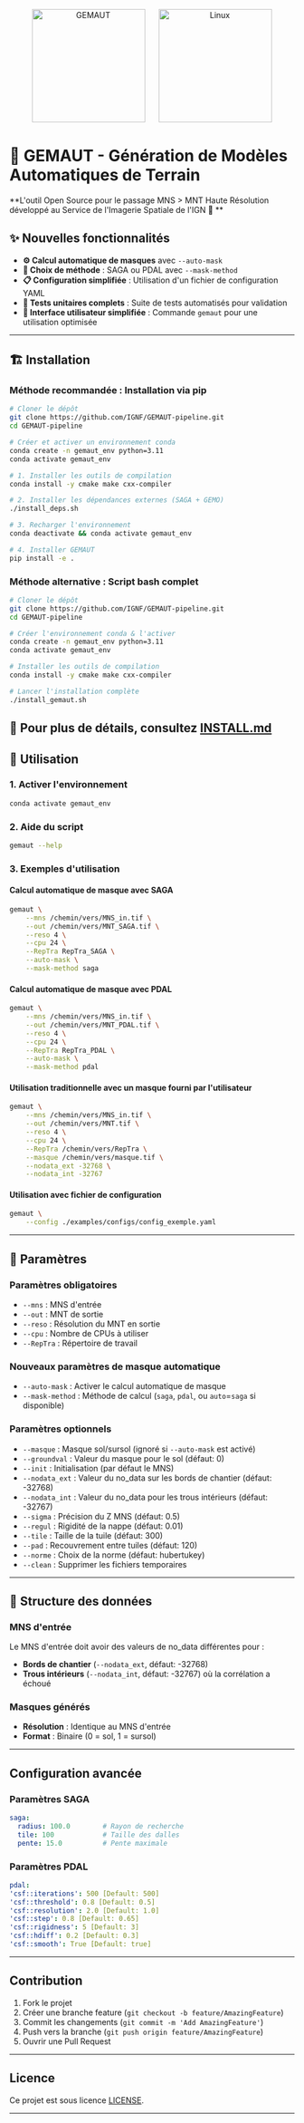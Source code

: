 <p align="center">
  <img src="assets/logo.png" alt="GEMAUT" width="200" style="margin-right: 20px;"/>
  <img src="assets/Linux.png" alt="Linux" width="200"/>
</p>

# 🚀 GEMAUT - Génération de Modèles Automatiques de Terrain

**L'outil Open Source pour le passage MNS > MNT Haute Résolution développé au Service de l'Imagerie Spatiale de l'IGN 🚀 **

## ✨ Nouvelles fonctionnalités

- **⚙️ Calcul automatique de masques** avec `--auto-mask`
- **🎯 Choix de méthode** : SAGA ou PDAL avec `--mask-method`
- **📋 Configuration simplifiée** : Utilisation d'un fichier de configuration YAML
- **🧪 Tests unitaires complets** : Suite de tests automatisés pour validation
- **🚀 Interface utilisateur simplifiée** : Commande `gemaut` pour une utilisation optimisée

---

## 🏗️ Installation

### Méthode recommandée : Installation via pip

```bash
# Cloner le dépôt
git clone https://github.com/IGNF/GEMAUT-pipeline.git
cd GEMAUT-pipeline

# Créer et activer un environnement conda
conda create -n gemaut_env python=3.11
conda activate gemaut_env

# 1. Installer les outils de compilation
conda install -y cmake make cxx-compiler

# 2. Installer les dépendances externes (SAGA + GEMO)
./install_deps.sh

# 3. Recharger l'environnement
conda deactivate && conda activate gemaut_env

# 4. Installer GEMAUT
pip install -e .
```

### Méthode alternative : Script bash complet

```bash
# Cloner le dépôt
git clone https://github.com/IGNF/GEMAUT-pipeline.git
cd GEMAUT-pipeline

# Créer l'environnement conda & l'activer
conda create -n gemaut_env python=3.11
conda activate gemaut_env

# Installer les outils de compilation
conda install -y cmake make cxx-compiler

# Lancer l'installation complète
./install_gemaut.sh
```

📖 **Pour plus de détails**, consultez [INSTALL.md](INSTALL.md)
---

## 🎯 Utilisation

### 1. Activer l'environnement
```bash
conda activate gemaut_env
```

### 2. Aide du script
```bash
gemaut --help
```

### 3. Exemples d'utilisation

#### **Calcul automatique de masque avec SAGA**
```bash
gemaut \
    --mns /chemin/vers/MNS_in.tif \
    --out /chemin/vers/MNT_SAGA.tif \
    --reso 4 \
    --cpu 24 \
    --RepTra RepTra_SAGA \
    --auto-mask \
    --mask-method saga
```

#### **Calcul automatique de masque avec PDAL**
```bash
gemaut \
    --mns /chemin/vers/MNS_in.tif \
    --out /chemin/vers/MNT_PDAL.tif \
    --reso 4 \
    --cpu 24 \
    --RepTra RepTra_PDAL \
    --auto-mask \
    --mask-method pdal
```

#### **Utilisation traditionnelle avec un masque fourni par l'utilisateur**
```bash
gemaut \
    --mns /chemin/vers/MNS_in.tif \
    --out /chemin/vers/MNT.tif \
    --reso 4 \
    --cpu 24 \
    --RepTra /chemin/vers/RepTra \
    --masque /chemin/vers/masque.tif \
    --nodata_ext -32768 \
    --nodata_int -32767
```

#### **Utilisation avec fichier de configuration**
```bash
gemaut \
    --config ./examples/configs/config_exemple.yaml
```

---

## 🔧 Paramètres

### Paramètres obligatoires
- `--mns` : MNS d'entrée
- `--out` : MNT de sortie
- `--reso` : Résolution du MNT en sortie
- `--cpu` : Nombre de CPUs à utiliser
- `--RepTra` : Répertoire de travail

### **Nouveaux paramètres de masque automatique**
- `--auto-mask` : Activer le calcul automatique de masque
- `--mask-method` : Méthode de calcul (`saga`, `pdal`, ou `auto`=`saga` si disponible)

### Paramètres optionnels
- `--masque` : Masque sol/sursol (ignoré si `--auto-mask` est activé)
- `--groundval` : Valeur du masque pour le sol (défaut: 0)
- `--init` : Initialisation (par défaut le MNS)
- `--nodata_ext` : Valeur du no_data sur les bords de chantier (défaut: -32768)
- `--nodata_int` : Valeur du no_data pour les trous intérieurs (défaut: -32767)
- `--sigma` : Précision du Z MNS (défaut: 0.5)
- `--regul` : Rigidité de la nappe (défaut: 0.01)
- `--tile` : Taille de la tuile (défaut: 300)
- `--pad` : Recouvrement entre tuiles (défaut: 120)
- `--norme` : Choix de la norme (défaut: hubertukey)
- `--clean` : Supprimer les fichiers temporaires

---

## 📁 Structure des données

### MNS d'entrée
Le MNS d'entrée doit avoir des valeurs de no_data différentes pour :
- **Bords de chantier** (`--nodata_ext`, défaut: -32768)
- **Trous intérieurs** (`--nodata_int`, défaut: -32767) où la corrélation a échoué

### Masques générés
- **Résolution** : Identique au MNS d'entrée
- **Format** : Binaire (0 = sol, 1 = sursol)
---

## Configuration avancée

### Paramètres SAGA
```yaml
saga:
  radius: 100.0        # Rayon de recherche
  tile: 100            # Taille des dalles
  pente: 15.0          # Pente maximale
```

### Paramètres PDAL
```yaml
pdal:
'csf::iterations': 500 [Default: 500]
'csf::threshold': 0.8 [Default: 0.5]
'csf::resolution': 2.0 [Default: 1.0]
'csf::step': 0.8 [Default: 0.65]
'csf::rigidness': 5 [Default: 3]
'csf::hdiff': 0.2 [Default: 0.3] 
'csf::smooth': True [Default: true]
```

---

## Contribution

1. Fork le projet
2. Créer une branche feature (`git checkout -b feature/AmazingFeature`)
3. Commit les changements (`git commit -m 'Add AmazingFeature'`)
4. Push vers la branche (`git push origin feature/AmazingFeature`)
5. Ouvrir une Pull Request

---

## Licence

Ce projet est sous licence [LICENSE](LICENSE).

---
